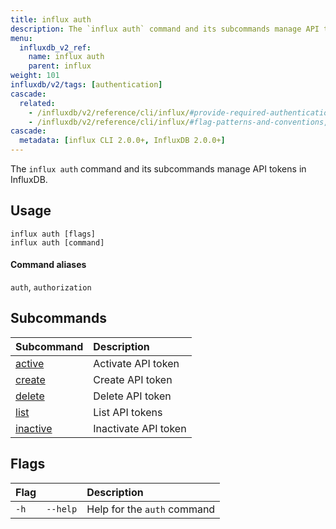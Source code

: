```yaml
---
title: influx auth
description: The `influx auth` command and its subcommands manage API tokens in InfluxDB.
menu:
  influxdb_v2_ref:
    name: influx auth
    parent: influx
weight: 101
influxdb/v2/tags: [authentication]
cascade:
  related:
    - /influxdb/v2/reference/cli/influx/#provide-required-authentication-credentials, influx CLI—Provide required authentication credentials
    - /influxdb/v2/reference/cli/influx/#flag-patterns-and-conventions, influx CLI—Flag patterns and conventions
cascade:
  metadata: [influx CLI 2.0.0+, InfluxDB 2.0.0+]
---
```


The `influx auth` command and its subcommands manage API tokens in InfluxDB.

## Usage
```
influx auth [flags]
influx auth [command]
```

#### Command aliases
`auth`, `authorization`

## Subcommands
| Subcommand                                                    | Description                     |
|:----------                                                    |:-----------                     |
| [active](/influxdb/v2/reference/cli/influx/auth/active)     | Activate API token   |
| [create](/influxdb/v2/reference/cli/influx/auth/create)     | Create API token     |
| [delete](/influxdb/v2/reference/cli/influx/auth/delete)     | Delete API token     |
| [list](/influxdb/v2/reference/cli/influx/auth/list)         | List API tokens      |
| [inactive](/influxdb/v2/reference/cli/influx/auth/inactive) | Inactivate API token |

## Flags
| Flag |          | Description                 |
|:---- |:---      |:-----------                 |
| `-h` | `--help` | Help for the `auth` command |
